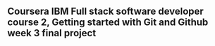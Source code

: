 ## Coursera IBM Full stack software developer course 2, Getting started with Git and Github week 3 final project

